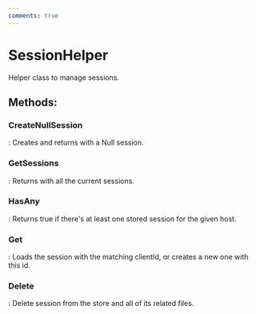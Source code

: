 ```yaml
---
comments: true
---
```

# SessionHelper

Helper class to manage sessions. 


## **Methods**:

### **CreateNullSession**
: Creates and returns with a Null session. 

### **GetSessions**
: Returns with all the current sessions. 

### **HasAny**
: Returns true if there's at least one stored session for the given host. 

### **Get**
: Loads the session with the matching clientId, or creates a new one with this id. 

### **Delete**
: Delete session from the store and all of its related files. 